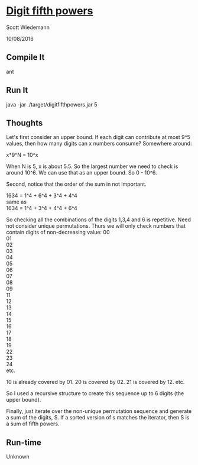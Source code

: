 # [Digit fifth powers](http://projecteuler.net/problem=30)
Scott Wiedemann

10/08/2016

## Compile It
ant


## Run It
java -jar ./target/digitfifthpowers.jar 5

## Thoughts

Let's first consider an upper bound.  If each digit can contribute at most 9^5 values, then how many digits can x numbers consume?  Somewhere around:

x*9^N = 10^x

When N is 5, x is about 5.5. So the largest number we need to check is around 10^6.  We can use that as an upper bound.  So 0 - 10^6.

Second, notice that the order of the sum in not important.

1634 = 1^4 + 6^4 + 3^4 + 4^4  
same as  
1634 = 1^4 + 3^4 + 4^4 + 6^4

So checking all the combinations of the digits 1,3,4 and 6 is repetitive.  Need not consider unique permutations.  Thurs we will only check numbers that contain digits of non-decreasing value:
00  
01  
02  
03  
04  
05  
06  
07  
08  
09  
11  
12  
13  
14  
15  
16  
17  
18  
19  
22  
23  
24  
etc.  

10 is already covered by 01.  20 is covered by 02.  21 is covered by 12. etc.

So I used a recursive structure to create this sequence up to 6 digits (the upper bound).

Finally, just iterate over the non-unique permutation sequence and generate a sum of the digits, S.  If a sorted version of s matches the iterator, then S is a sum of fifth powers.

## Run-time
Unknown
